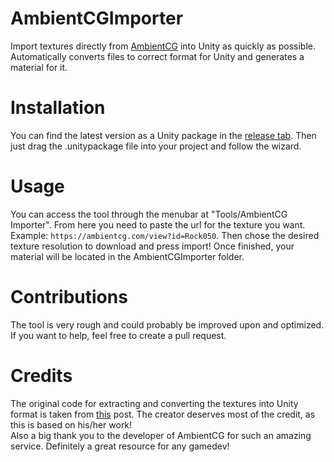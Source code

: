 # AmbientCGImporter
Import textures directly from [AmbientCG](https://ambientcg.com/) into Unity as quickly as possible. Automatically converts files to correct format for Unity and generates a material for it.

# Installation
You can find the latest version as a Unity package in the [release tab](https://github.com/agroth01/AmbientCGImporter/releases/tag/Unity). Then just drag the .unitypackage file into your project and follow the wizard.

# Usage
You can access the tool through the menubar at "Tools/AmbientCG Importer". From here you need to paste the url for the texture you want. Example: `https://ambientcg.com/view?id=Rock050`. Then chose the desired texture resolution to download and press import! Once finished, your material will be located in the AmbientCGImporter folder.

# Contributions
The tool is very rough and could probably be improved upon and optimized. If you want to help, feel free to create a pull request.

# Credits
The original code for extracting and converting the textures into Unity format is taken from [this](https://forum.unity.com/threads/free-ambientcg-to-unity-texture-converter-1500-free-pbr-materials.1219455/) post. The creator deserves most of the credit, as this is based on his/her work!  
  Also a big thank you to the developer of AmbientCG for such an amazing service. Definitely a great resource for any gamedev!
